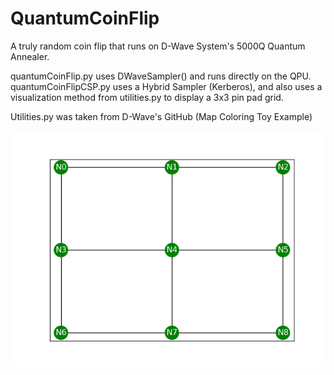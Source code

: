 # QuantumCoinFlip
A truly random coin flip that runs on D-Wave System's 5000Q Quantum Annealer.

quantumCoinFlip.py uses DWaveSampler() and runs directly on the QPU.
quantumCoinFlipCSP.py uses a Hybrid Sampler (Kerberos), and also uses a visualization method from utilities.py to display a 3x3 pin pad grid.

Utilities.py was taken from D-Wave's GitHub (Map Coloring Toy Example)

![AndroidIMG](/graph.png)

